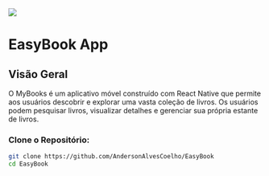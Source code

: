 
<img  src="https://media.discordapp.net/attachments/779342878513954829/1174848409115562056/image.png?ex=656915d8&is=6556a0d8&hm=c28ff53ccb7194674ace765af488cbdbd0922f26d8c173f6f545a775d65f2a32&=&width=221&height=468" />


# EasyBook App
## Visão Geral
O MyBooks é um aplicativo móvel construído com React Native que permite aos usuários descobrir e explorar uma vasta coleção de livros. Os usuários podem pesquisar livros, visualizar detalhes e gerenciar sua própria estante de livros.



### Clone o Repositório:

``` bash
git clone https://github.com/AndersonAlvesCoelho/EasyBook
cd EasyBook
```
